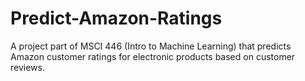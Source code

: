 # Predict-Amazon-Ratings
A project part of MSCI 446 (Intro to Machine Learning) that predicts Amazon customer ratings for electronic products based on customer reviews.
